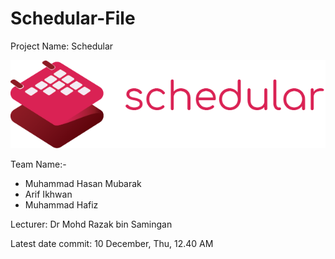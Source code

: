 # Schedular-File

Project Name: Schedular

![Schedular Logo](https://github.com/Trio-Macan-Application-Dev/Schedular-File/blob/main/Resource/logo_full.png)

Team Name:-
- Muhammad Hasan Mubarak
- Arif Ikhwan
- Muhammad Hafiz

Lecturer: Dr Mohd Razak bin Samingan

Latest date commit: 10 December, Thu, 12.40 AM